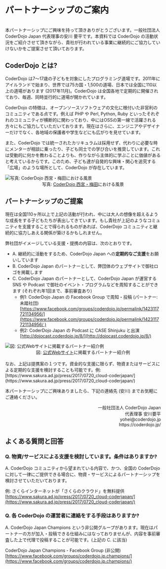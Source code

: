 # パートナーシップのご案内
<br>
本パートナーシップにご興味を持って頂きありがとうございます。一般社団法人 CoderDojo Japan 代表理事の安川 要平です。本資料では CoderDojo の活動状況をご紹介させて頂きながら、貴社が行われている事業に継続的にご協力していけないかをご提案させて頂いております。

## CoderDojo とは?

CoderDojo は7〜17歳の子どもを対象にしたプログラミング道場です。2011年にアイルランドで始まり、世界では75カ国・1,500の道場、日本では全国に110以上の道場があります (2017年11月)。CoderDojo は全国各地で定期的に開催されており、毎週、同時並行的に道場が開かれています。

CoderDojo の特徴は、オープンソースソフトウェアの文化に根付いた非営利のコミュニティである点です。例えば PHP や Perl, Python, Ruby といったそれぞれのコミュニティが横断的に関わっており、中にはOSSの第一線で活躍される方々にもご協力していただいております。現在はさらに、エンジニアやデザイナーだけでなく、各地域の保護者や学生などにも広がりを見せています。

また、CoderDojo では統一されたカリキュラムは採用せず、代わりに必要な時にメンターが相談に乗ったり、子ども同士での学び合いを推奨しています。これは受動的に何かを教わることよりも、作りながら主体的に学ぶことに価値があると考えているからです。このため、子ども達が自発的な興味・関心を追究する「広場」のような場所として、CoderDojo が存在しています。

<img src="/img/kata-cover.png" alt="写真: CoderDojo 西宮・梅田における風景" />
<center>写真: <a href="http://coderdojo-nishinomiya.info/">CoderDojo 西宮・梅田</a>における風景</center>

## パートナーシップのご提案

現在は全国110ヶ所以上で上記の活動が行われ、中には大人の想像を超えるような成長をする子どもたちが表出してきています。もし貴社が上記のようなコミュニティを支援することで得られるものがあれば、CoderDojo コミュニティと継続的に協力しあえる関係が築けるかもしれません。

弊社団がイメージしている支援・提携の内容は、次のとおりです。

- A. 継続的に活動をするため、CoderDojo Japan への<b>定期的なご支援</b>をお願いしています
- B. CoderDojo Japan のパートナーとして、弊団体のウェブサイトで御社ロゴを掲載します
- C. CoderDojo Japan のパートナーとして、CoderDojo Japan が運営する SNS や Podcast で御社のイベント・プログラムなどを周知することができます (それぞれ年1回まで、事前審査あり)
  - 例1: CoderDojo Japan の Facebook Group で周知・投稿 (パートナー: 未踏社団)
    [https://www.facebook.com/groups/coderdojo.jp/permalink/1423117721134956/](https://www.facebook.com/groups/coderdojo.jp/permalink/1423117721134956/ )
  - 例2: CoderDojo Japan の Podcast に CASE Shinjuku と出演
    [http://dojocast.coderdojo.jp/8/](http://dojocast.coderdojo.jp/8/)

<img src="/img/partners-on-web.png" alt="図: 公式Webサイトに掲載するパートナー紹介例" />
<center>図: <a href="https://coderdojo.jp/#partners">公式Webサイト</a>に掲載するパートナー紹介例</center>
<br>
なお、上記は提携案の１つです。資金的な支援に限らず、物資またはサービスによる定期的な支援を検討することも可能です。例: [https://www.sakura.ad.jp/press/2017/0720_cloud-coderjapan/](https://www.sakura.ad.jp/press/2017/0720_cloud-coderjapan/)

本パートナーシップにご興味ありましたら、下記の連絡先 (安川) までお気軽にご連絡ください。

<div align="right">
一般社団法人 CoderDojo Japan<br>
代表理事 安川要平<br>
yohei@coderdojo.jp<br>
https://coderdojo.jp/
</div>

## よくある質問と回答

### Q. 物資/サービスによる支援を検討しています。条件はありますか?

A. CoderDojo コミュニティから望まれている内容で、かつ、全国の CoderDojo に対して一律にご提供できる場合に、物資・サービスによるパートナーシップを検討させていただいております。

例: さくらインターネットが「さくらのクラウド」を無料提供 [https://www.sakura.ad.jp/press/2017/0720_cloud-coderjapan/](https://www.sakura.ad.jp/press/2017/0720_cloud-coderjapan/)

### Q. 各 CoderDojo の運営者に連絡をする手段はありますか?

A. CoderDojo Japan Champions という非公開グループがあります。現在はパートナーの方が加入・投稿できる仕組みにはなっておりませんが、内容を事前審査した上で代理で投稿することが可能です。(上記の C. に該当)

CoderDojo Japan Champions - Facebook Group (非公開)
[https://www.facebook.com/groups/coderdojo.jp.champions/](https://www.facebook.com/groups/coderdojo.jp.champions/)
